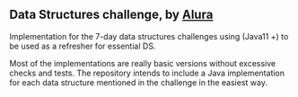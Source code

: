 ## Data Structures challenge, by [Alura](https://www.alura.com.br)

Implementation for the 7-day data structures challenges using (Java11 +) to be used as a refresher for essential DS.

Most of the implementations are really basic versions without excessive checks and tests. The repository intends to include a Java implementation for each data structure mentioned in the challenge in the easiest way.